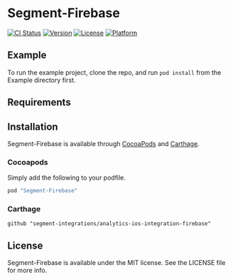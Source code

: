 # Segment-Firebase

[![CI Status](http://img.shields.io/travis/segment-integrations/analytics-ios-integration-firebase.svg?style=flat)](https://travis-ci.org/segment-integrations/analytics-ios-integration-firebase)
[![Version](https://img.shields.io/cocoapods/v/Segment-Firebase.svg?style=flat)](http://cocoapods.org/pods/Segment-Firebase)
[![License](https://img.shields.io/cocoapods/l/Segment-Firebase.svg?style=flat)](http://cocoapods.org/pods/Segment-Firebase)
[![Platform](https://img.shields.io/cocoapods/p/Segment-Firebase.svg?style=flat)](https://cocoapods.org/pods/Segment-Firebase)

## Example

To run the example project, clone the repo, and run `pod install` from the Example directory first.

## Requirements

## Installation

Segment-Firebase is available through [CocoaPods](http://cocoapods.org) and [Carthage](https://github.com/Carthage/Carthage). 

### Cocoapods
Simply add the following to your podfile.

```ruby
pod "Segment-Firebase"
```

### Carthage

```
github "segment-integrations/analytics-ios-integration-firebase"
```

## License

Segment-Firebase is available under the MIT license. See the LICENSE file for more info.
